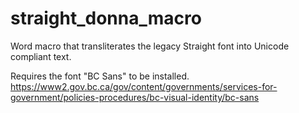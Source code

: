 # straight_donna_macro
Word macro that transliterates the legacy Straight font into Unicode compliant text.

Requires the font "BC Sans" to be installed.
https://www2.gov.bc.ca/gov/content/governments/services-for-government/policies-procedures/bc-visual-identity/bc-sans

